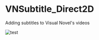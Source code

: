 # VNSubtitle_Direct2D
Adding subtitles to Visual Novel's videos

![test](https://github.com/Dir-A/VNSubtitle_GDI/blob/main/_other/test.png?raw=true)
